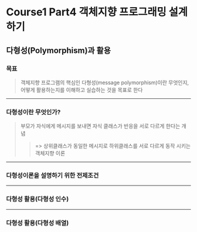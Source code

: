 # Course1 Part4 객체지향 프로그래밍 설계하기   

## 다형성(Polymorphism)과 활용

### 목표
> 객체지향 프로그램의 핵심인 다형성(message polymorphism)이란 무엇인지,   
> 어떻게 활용하는지를 이해하고 실습하는 것을 목표로 한다
---

### 다형성이란 무엇인가?
> 부모가 자식에게 메시지를 보내면 자식 클래스가 반응을 서로 다르게 한다는 개념   
>> => 상위클래스가 동일한 메시지로 하위클래스를 서로 다르게 동작 시키는 객체지향 이론

---

### 다형성이론을 설명하기 위한 전제조건


---

### 다형성 활용(다형성 인수)



---

### 다형성 활용(다형성 배열)
